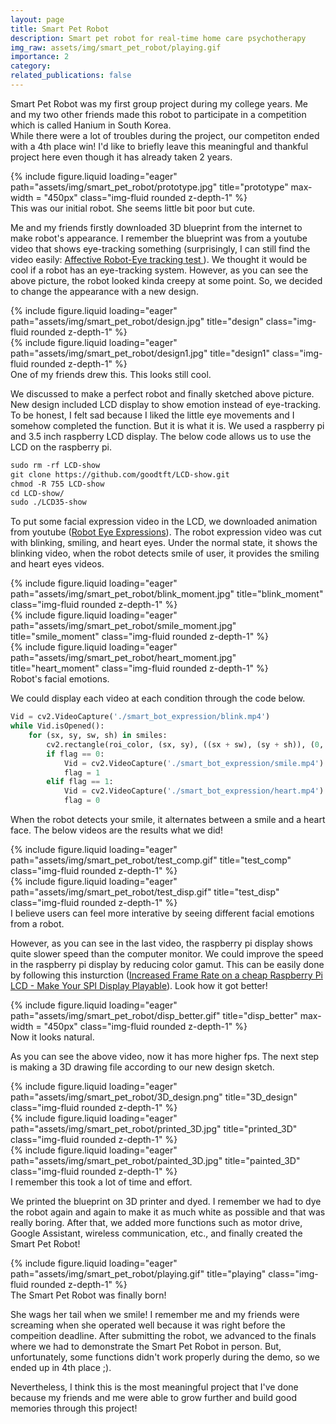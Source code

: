 ```yaml
---
layout: page
title: Smart Pet Robot
description: Smart pet robot for real-time home care psychotherapy
img_raw: assets/img/smart_pet_robot/playing.gif
importance: 2
category: 
related_publications: false
---
```


Smart Pet Robot was my first group project during my college years. Me and my two other friends made this robot to participate in a competition which is called Hanium in South Korea.  
While there were a lot of troubles during the project, our competiton ended with a 4th place win! I'd like to briefly leave this meaningful and thankful project here even though it has already taken 2 years.

<div class="row">
    <div class="col">
    </div>
    <div class="col-6">
        {% include figure.liquid loading="eager" path="assets/img/smart_pet_robot/prototype.jpg" title="prototype" max-width = "450px" class="img-fluid rounded z-depth-1" %}
    </div>
    <div class="col">
    </div>
</div>
<div class="caption">
    This was our initial robot. She seems little bit poor but cute. 
</div>

Me and my friends firstly downloaded 3D blueprint from the internet to make robot's appearance.
I remember the blueprint was from a youtube video that shows eye-tracking something (surprisingly, I can still find the video easily: <a href = "https://www.youtube.com/watch?v=C8XMgwBsd7w"> Affective Robot-Eye tracking test </a>).
We thought it would be cool if a robot has an eye-tracking system. However, as you can see the above picture, the robot looked kinda creepy at some point. So, we decided to change the appearance with a new design.

<div class="row">
    <div class="col-sm mt-3 mt-md-0">
        {% include figure.liquid loading="eager" path="assets/img/smart_pet_robot/design.jpg" title="design" class="img-fluid rounded z-depth-1" %}
    </div>
    <div class="col-sm mt-3 mt-md-0">
        {% include figure.liquid loading="eager" path="assets/img/smart_pet_robot/design1.jpg" title="design1" class="img-fluid rounded z-depth-1" %}
    </div>
</div>
<div class="caption">
    One of my friends drew this. This looks still cool.
</div>

We discussed to make a perfect robot and finally sketched above picture. New design included LCD display to show emotion instead of eye-tracking.
To be honest, I felt sad because I liked the little eye movements and I somehow completed the function. But it is what it is.
We used a raspberry pi and 3.5 inch raspberry LCD display. The below code allows us to use the LCD on the raspberry pi.

```xml
sudo rm -rf LCD-show
git clone https://github.com/goodtft/LCD-show.git
chmod -R 755 LCD-show
cd LCD-show/
sudo ./LCD35-show
```

To put some facial expression video in the LCD, we downloaded animation from youtube (<a href="https://www.youtube.com/watch?v=S79FH99aQWk">Robot Eye Expressions</a>).
The robot expression video was cut with blinking, smiling, and heart eyes. 
Under the normal state, it shows the blinking video, when the robot detects smile of user, it provides the smiling and heart eyes videos.

<div class="row">
    <div class="col-sm mt-3 mt-md-0">
        {% include figure.liquid loading="eager" path="assets/img/smart_pet_robot/blink_moment.jpg" title="blink_moment" class="img-fluid rounded z-depth-1" %}
    </div>
    <div class="col-sm mt-3 mt-md-0">
        {% include figure.liquid loading="eager" path="assets/img/smart_pet_robot/smile_moment.jpg" title="smile_moment" class="img-fluid rounded z-depth-1" %}
    </div>
    <div class="col-sm mt-3 mt-md-0">
        {% include figure.liquid loading="eager" path="assets/img/smart_pet_robot/heart_moment.jpg" title="heart_moment" class="img-fluid rounded z-depth-1" %}
    </div>
</div>
<div class="caption">
    Robot's facial emotions.
</div>

We could display each video at each condition through the code below.

```python
Vid = cv2.VideoCapture('./smart_bot_expression/blink.mp4')
while Vid.isOpened():
    for (sx, sy, sw, sh) in smiles:
        cv2.rectangle(roi_color, (sx, sy), ((sx + sw), (sy + sh)), (0, 0, 255), 2)
        if flag == 0:
            Vid = cv2.VideoCapture('./smart_bot_expression/smile.mp4')
            flag = 1
        elif flag == 1:
            Vid = cv2.VideoCapture('./smart_bot_expression/heart.mp4')
            flag = 0
```

When the robot detects your smile, it alternates between a smile and a heart face. The below videos are the results what we did!

<div class="row">
    <div class="col-sm mt-3 mt-md-0">
        {% include figure.liquid loading="eager" path="assets/img/smart_pet_robot/test_comp.gif" title="test_comp" class="img-fluid rounded z-depth-1" %}
    </div>
    <div class="col-sm mt-3 mt-md-0">
        {% include figure.liquid loading="eager" path="assets/img/smart_pet_robot/test_disp.gif" title="test_disp" class="img-fluid rounded z-depth-1" %}
    </div>
</div>
<div class="caption">
    I believe users can feel more interative by seeing different facial emotions from a robot.
</div>

However, as you can see in the last video, the raspberry pi display shows quite slower speed than the computer monitor.
We could improve the speed in the raspberry pi display by reducing color gamut. This can be easily done by following this insturction (<a href="https://www.youtube.com/watch?v=cQvC-UI2vQY">Increased Frame Rate on a cheap Raspberry Pi LCD - Make Your SPI Display Playable</a>).
Look how it got better!

<div class="row">
    <div class="col">
    </div>
    <div class="col-6">
        {% include figure.liquid loading="eager" path="assets/img/smart_pet_robot/disp_better.gif" title="disp_better" max-width = "450px" class="img-fluid rounded z-depth-1" %}
    </div>
    <div class="col">
    </div>
</div>
<div class="caption">
    Now it looks natural.
</div>

As you can see the above video, now it has more higher fps.
The next step is making a 3D drawing file according to our new design sketch.

<div class="row">
    <div class="col-sm mt-3 mt-md-0">
        {% include figure.liquid loading="eager" path="assets/img/smart_pet_robot/3D_design.png" title="3D_design" class="img-fluid rounded z-depth-1" %}
    </div>
    <div class="col-sm mt-3 mt-md-0">
        {% include figure.liquid loading="eager" path="assets/img/smart_pet_robot/printed_3D.jpg" title="printed_3D" class="img-fluid rounded z-depth-1" %}
    </div>
    <div class="col-sm mt-3 mt-md-0">
        {% include figure.liquid loading="eager" path="assets/img/smart_pet_robot/painted_3D.jpg" title="painted_3D" class="img-fluid rounded z-depth-1" %}
    </div>
</div>
<div class="caption">
    I remember this took a lot of time and effort.
</div>

We printed the blueprint on 3D printer and dyed. I remember we had to dye the robot again and again to make it as much white as possible and that was really boring.
After that, we added more functions such as motor drive, Google Assistant, wireless communication, etc., and finally created the Smart Pet Robot!

<div class="row">
    <div class="col-sm mt-3 mt-md-0">
        {% include figure.liquid loading="eager" path="assets/img/smart_pet_robot/playing.gif" title="playing" class="img-fluid rounded z-depth-1" %}
    </div>
</div>
<div class="caption">
    The Smart Pet Robot was finally born!
</div>

She wags her tail when we smile! I remember me and my friends were screaming when she operated well because it was right before the compeition deadline.
After submitting the robot, we advanced to the finals where we had to demonstrate the Smart Pet Robot in person.
But, unfortunately, some functions didn't work properly during the demo, so we ended up in 4th place ;). 

Nevertheless, I think this is the most meaningful project that I've done because my friends and me were able to grow further and build good memories through this project!